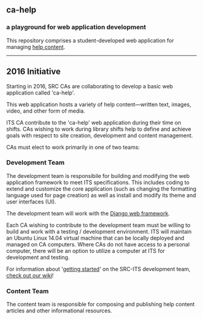 ## ca-help

### a playground for web application development

This repository comprises a student-developed web application for managing [help content]().



----
## 2016 Initiative


Starting in 2016, SRC CAs are collaborating to develop a basic web application called 'ca-help'.

This web application hosts a variety of help content&mdash;written text, images, video, and other form of media.

ITS CA contribute to the 'ca-help' web application during their time on shifts.  CAs wishing to work during library shifts help to define and achieve goals with respect to site creation, development and content management.

CAs must elect to work primarily in one of two teams:


### Development Team

The development team is responsibile for building and modifying the web application framework to meet ITS specifications.  This includes coding to extend and customize the core application (such as changing the formatting language used for page creation) as well as install and modify its theme and user interfaces (UI). 

The development team will work with the [Django web framework](https://www.djangoproject.com/).

Each CA wishing to contribute to the development team must be willing to build and work with a testing / development environment.  ITS will maintain an Ubuntu Linux 14.04 virtual machine that can be locally deployed and managed on CA computers.  Where CAs do not have access to a personal computer, there will be an option to utilize a computer at ITS for development and testing.

For information about '[getting started](https://github.com/src-its/ca-help/wiki/Development-Team-%7C-Getting-Started)' on the SRC-ITS development team, [check out our wiki](https://github.com/src-its/ca-help/wiki/Development-Team-%7C-Getting-Started)!



### Content Team

The content team is responsible for composing and publishing help content articles and other informational resources.
